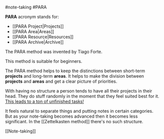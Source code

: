 #note-taking #PARA

**PARA** acronym stands for:
- [[PARA Project|Projects]]
- [[PARA Area|Areas]]
- [[PARA Resource|Resources]]
- [[PARA Archive|Archive]]

The PARA method was invented by Tiago Forte.

This method is suitable for beginners.

The PARA method helps to keep the distinctions between short-term **projects** and long-term **areas**.
It helps to make the division between **projects** and **areas** and get a clear picture of priorities.

With having no structure a person tends to have all their projects in their head. They do stuff randomly in the moment that they feel suited best for it. <u>This leads to a ton of unfinished tasks!</u>

It feels natural to separate things and putting notes in certain categories.
But as your note-taking becomes advanced then it becomes less significant.
In the [[Zettelkasten method]] there's no such structure.

[[Note-taking]]